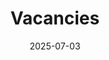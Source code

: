 ---
title: "Vacancies"
summary: "Join our research group - current opportunities for PhD students and Postdocs"
date: 2025-07-03
type: landing

sections:
  - block: hero
    content:
      title: Join Our Research Team
      text: |
        We are always looking for talented and motivated researchers to join the Watson Laser Lab. Our group offers exciting opportunities to work at the forefront of laser spectroscopy and molecular dynamics research.
      
        If you wish to explore project opportunities or are seeking support in Scholarship or Fellowship applications, please don't hesitate to get in touch.
      cta:
        label: "Contact Us"
        url: "/contact/"
        icon_pack: fas
        icon: envelope
    design:
      background:
        gradient_start: '#4bb6ff'
        gradient_end: '#2563eb'
        text_color_light: true

  - block: markdown
    content:
      title: "PhD Student Positions"
      text: |
        ### Available RTP Opportunities in [Liquid Microjet Spectroscopy](https://watsonlaserlab.com/research/liquid_jets/)
        
        #### Project Overview

        This project uses laser spectroscopy to study molecules as they evaporate from liquid surfaces. It involves the construction and testing of apparatus followed by experimentation using model systems as spectroscopic probes.

        **Aims**

        The aim of this project is to understand how the properties of molecules, namely their temperature, changes at liquid-air interfaces. This will be done by utilising molecules with well characterised photoionisation spectra and investigating how these spectra change depending on the nature of the liquid interface.

        **Objectives**

        The objectives of this project will be to construct and recommission a liquid microjet apparatus and undertake initial testing and characterisation of the instrument. This will entail the physical construction of the apparatus, testing of components and laser systems, and design and implementation of data acquisition software. Following this, initial experimental studies using simple spectroscopic probe molecules will investigate the nature of the liquid-air interface under varying solute-solvent conditions.

        In addition to this project, a student will have the opportunity to engage in all aspects of work within the Watson Research Group and contribute to projects utilising central laser facilities and light sources, and make use of high-performance computational resources.

        **Significance**

        The significance of this work is to understand how the reactivity of molecules emitted into the atmosphere changes at liquid-air interfaces such as those in aerosols. While atmospheric models are becoming increasingly sophisticated, reactions at interfaces are limited. How does reactivity change under solvated conditions and does the composition of solvent systems further effect this?

        **Ideal Candidate**

        This project would suit a self-motivated PhD candidate with a background in either chemistry, physics or chemical engineering (must be eligible to enrol in PhD programs at Curtin). This project is designed to be approachable with a focus on research training and prospective candidates should be inquisitive and demonstrate an eagerness to learn and develop new skills. Experience in spectroscopy or the use of lasers is ideal. Desirable skills also include the ability to project manage and maintain requisite safety documentation, familiarity with common electronic structure packages, programming with a focus on instrument control and data acquisition, and basic electronics.

        This project is open to domestic and international applicants.

        **Scholarships at Curtin**            

        Explore [Scholarship opportunities](https://www.curtin.edu.au/study/scholarships/find-a-scholarship/#!/?page=1&perPage=10&filters=CourseType:HDR,AwardBase:MERIT,PublishedState:OPENING:OPEN) available to HDR students at Curtin. If you are identified as the preferred candidate for this project, you may be considered for an [RTP scholarship](https://scholarships.curtin.edu.au/Scholarship/?id=7172).

        Undertaking a predefined Higher Degree by Research project is your chance to help turn new discoveries into real solutions. Learn more about [Higher Degree by Research | Curtin University](https://www.curtin.edu.au/study/higher-degree-by-research/) and the [RTP Scholarship process](https://www.curtin.edu.au/study/scholarships/research-training-program-rtp-scholarships/).

        **Enquiries**

        If this project interests you, contact Dr Peter Watson via the [Expression of Interest](https://forms.curtin.edu.au/Produce/Form/External%20Forms/Graduate%20Research/).

        [More Information Found Here (search `liquid')](https://research.curtin.edu.au/higher-degree-by-research/higher-degree-by-research-project-opportunities/) | Application Deadline: August 18, 2025

##
#       **Research Areas:**
#        - Spectroscopy of liquid microjets
#        - High-resolution gas-phase spectroscopy  
#        - Cluster chemistry and astrochemistry
#        - Time-resolved molecular dynamics
#        
#        **Requirements:**
#        - Strong background in chemistry, physics, or related field
#        - Experience with experimental techniques preferred
#        - Programming skills (Python, MATLAB, or similar) advantageous
#        - Excellent written and verbal communication skills
#        
#        **What We Offer:**
#        - Competitive stipend and benefits
#        - Access to state-of-the-art laser facilities
#        - Opportunities for international collaboration
#        - Comprehensive training in advanced spectroscopic techniques
#        
#        **Current Openings:**
#        
#        🔬 **RTP Applications Current Accepting EOIs** - *Available Now*  
#
#        
#        🔬 **PhD Position in High-Resolution Spectroscopy** - *Starting Fall 2025*  
#        [View Details & Apply](https://example-university.edu/phd-position-2) | Application Deadline: August 1, 2025
        
    design:
      columns: '1'
      background:
        color: '#1e293b'

#  - block: markdown
#    content:
#      title: "Postdoctoral Positions"
#      text: |
#        ### Postdoctoral Research Opportunities
#        
#        We seek outstanding postdoctoral researchers to contribute to our cutting-edge research programs and develop their independent research careers.
#        
#        **Research Focus Areas:**
#        - Advanced laser spectroscopy methods
#        - Liquid-phase molecular dynamics
#        - Atmospheric and astrochemical processes
#        - Novel experimental technique development
#        
#        **Requirements:**
#        - PhD in chemistry, physics, or closely related field
#        - Strong publication record in relevant areas
#        - Experience with laser systems and/or molecular spectroscopy
#        - Demonstrated ability to work independently and collaboratively
#        - Track record of presenting research at conferences
#        
#        **What We Offer:**
#        - Competitive salary commensurate with experience
#        - Excellent benefits package
#        - Opportunities to lead independent research projects
#        - Access to world-class facilities and instrumentation
#        - Mentorship for career development
#        - Support for fellowship applications
#        
#        **Current Openings:**
#        
#        🧪 **Postdoctoral Fellow - Atmospheric Chemistry** - *Available Immediately*  
#        [View Details & Apply](https://example-university.edu/postdoc-position-1) | Review begins: June 15, 2025
#        
#        🧪 **Postdoctoral Researcher - Laser Development** - *Starting September 2025*  
#        [View Details & Apply](https://example-university.edu/postdoc-position-2) | Application Deadline: July 30, 2025
        
#    design:
#      columns: '1'

  - block: markdown
    content:
      title: "How to Apply"
      text: |
        ### Application Process
        
        **For PhD Positions:**
        - Submit applications through the [university's graduate admissions portal](https://research.curtin.edu.au/higher-degree-by-research/)
        - Include CV, transcripts, statement of purpose, and three references
        - Mention your interest in the Watson Laser Lab in your application
        
        **For Postdoctoral Positions:**
        - Send applications directly to Dr. Watson via email
        - Include CV, cover letter, research statement, and contact information for three references
        - Highlight relevant experience and research interests
        
        **General Applications:**
        
        Even if no specific positions are currently advertised, we encourage interested candidates to contact us. We may have upcoming opportunities or can discuss potential funding applications.
        
        **Contact Information:**
        - Email: [peter@watsonlaserlab.com](mailto:peter@watsonlaserlab.com)
        - Subject line: "Application - [PhD/Postdoc] - [Your Name]"
        
        ### Diversity and Inclusion
        
        The Watson Laser Lab is committed to fostering an inclusive environment that supports researchers from all backgrounds. We particularly encourage applications from underrepresented groups in STEM fields.
        
    design:
      columns: '1'
      background:
        color: '#1e293b'

  - block: markdown
    content:
      title: "Ready to Join Us?"
      text: |
        Get in touch to discuss opportunities in the Watson Laser Lab.
        
        [📧 Contact Us](/contact/)
        
    design:
      columns: '1'
      background:
        color: '#1e293b'
---